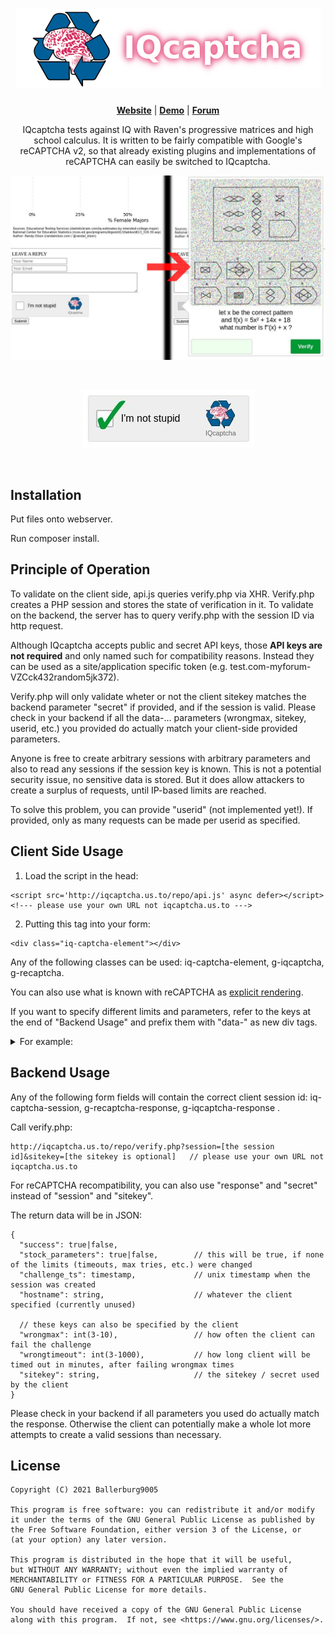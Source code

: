 <h1 align="center">
  <a href="http://iqcaptcha.us.to/">
    <img src="demo/logo_489_text.png" alt="IQcaptcha">
  </a>
</h1>

<p align=center>
  <strong><a href="http://iqcaptcha.us.to/">Website</a></strong>
  | <strong><a href="http://iqcaptcha.us.to/repo/demo/demo.html">Demo</a></strong>
  | <strong><a href="http://iqcaptcha.us.to/forum">Forum</a></strong>
</p>

<p align="center">
IQcaptcha tests against IQ with Raven's progressive matrices and high school calculus. It is written to be fairly compatible with Google's reCAPTCHA v2, so that already existing plugins and implementations of reCAPTCHA can easily be switched to IQcaptcha.
</p>

[![demo1](demo/demo1_2.jpg)](#)
<p>&nbsp;</p>
<p align="center">
    <img src="demo/demo3.jpg" alt="screenshot" />
  </a>
</p>
<p>&nbsp;</p>


Installation
----------------------------------------------------------------
Put files onto webserver.

Run composer install.


Principle of Operation
----------------------------------------------------------------
To validate on the client side, api.js queries verify.php via XHR. Verify.php creates a PHP session and stores the state of verification in it. To validate on the backend, the server has to query verify.php with the session ID via http request. 

Although IQcaptcha accepts public and secret API keys, those **API keys are not required** and only named such for compatibility reasons. Instead they can be used as a site/application specific token (e.g. test.com-myforum-VZCck432random5jk372).

Verify.php will only validate wheter or not the client sitekey matches the backend parameter "secret" if provided, and if the session is valid. Please check in your backend if all the data-... parameters (wrongmax, sitekey, userid, etc.) you provided do actually match your client-side provided parameters.

Anyone is free to create arbitrary sessions with arbitrary parameters and also to read any sessions if the session key is known. This is not a potential security issue, no sensitive data is stored. But it does allow attackers to create a surplus of requests, until IP-based limits are reached. 

To solve this problem, you can provide "userid" (not implemented yet!). If provided, only as many requests can be made per userid as specified.

Client Side Usage
----------------------------------------------------------------
1. Load the script in the head:
```
<script src='http://iqcaptcha.us.to/repo/api.js' async defer></script> <!--- please use your own URL not iqcaptcha.us.to --->
```

2. Putting this tag into your form:
```
<div class="iq-captcha-element"></div>
```
Any of the following classes can be used: iq-captcha-element, g-iqcaptcha, g-recaptcha.

You can also use what is known with reCAPTCHA as [explicit rendering](https://developers.google.com/recaptcha/docs/display).


If you want to specify different limits and parameters, refer to the keys at the end of "Backend Usage" and prefix them with "data-" as new div tags. 

<details>
  <summary>For example:</summary>
  
   ```
   <div class="iq-captcha-element" data-sitekey="mytest.com-guestbook-asklfhsrandomdjfskfh" data-wrongmax="5" data-wrongtimeout="999"></div>
   ```
</details>

Backend Usage
----------------------------------------------------------------

Any of the following form fields will contain the correct client session id: iq-captcha-session, g-recaptcha-response, g-iqcaptcha-response .

Call verify.php:
```
http://iqcaptcha.us.to/repo/verify.php?session=[the session id]&sitekey=[the sitekey is optional]   // please use your own URL not iqcaptcha.us.to
```
For reCAPTCHA recompatibility, you can also use "response" and "secret" instead of "session" and "sitekey".

The return data will be in JSON:
```
{
  "success": true|false,
  "stock_parameters": true|false,        // this will be true, if none of the limits (timeouts, max tries, etc.) were changed
  "challenge_ts": timestamp,             // unix timestamp when the session was created
  "hostname": string,                    // whatever the client specified (currently unused)

  // these keys can also be specified by the client
  "wrongmax": int(3-10),                 // how often the client can fail the challenge
  "wrongtimeout": int(3-1000),           // how long client will be timed out in minutes, after failing wrongmax times
  "sitekey": string,                     // the sitekey / secret used by the client
}
```

Please check in your backend if all parameters you used do actually match the response. Otherwise the client can potentially make a whole lot more attempts to create a valid sessions than necessary.


## License

    Copyright (C) 2021 Ballerburg9005

    This program is free software: you can redistribute it and/or modify
    it under the terms of the GNU General Public License as published by
    the Free Software Foundation, either version 3 of the License, or
    (at your option) any later version.

    This program is distributed in the hope that it will be useful,
    but WITHOUT ANY WARRANTY; without even the implied warranty of
    MERCHANTABILITY or FITNESS FOR A PARTICULAR PURPOSE.  See the
    GNU General Public License for more details.

    You should have received a copy of the GNU General Public License
    along with this program.  If not, see <https://www.gnu.org/licenses/>.
